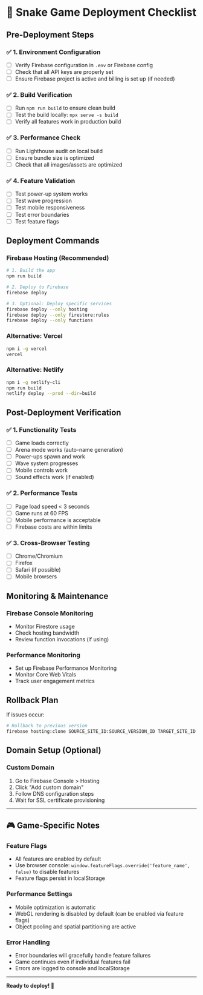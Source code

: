 # 🚀 Snake Game Deployment Checklist

## Pre-Deployment Steps

### ✅ **1. Environment Configuration**
- [ ] Verify Firebase configuration in `.env` or Firebase config
- [ ] Check that all API keys are properly set
- [ ] Ensure Firebase project is active and billing is set up (if needed)

### ✅ **2. Build Verification**
- [ ] Run `npm run build` to ensure clean build
- [ ] Test the build locally: `npx serve -s build`
- [ ] Verify all features work in production build

### ✅ **3. Performance Check**
- [ ] Run Lighthouse audit on local build
- [ ] Ensure bundle size is optimized
- [ ] Check that all images/assets are optimized

### ✅ **4. Feature Validation**
- [ ] Test power-up system works
- [ ] Test wave progression
- [ ] Test mobile responsiveness
- [ ] Test error boundaries
- [ ] Test feature flags

## Deployment Commands

### **Firebase Hosting (Recommended)**
```bash
# 1. Build the app
npm run build

# 2. Deploy to Firebase
firebase deploy

# 3. Optional: Deploy specific services
firebase deploy --only hosting
firebase deploy --only firestore:rules
firebase deploy --only functions
```

### **Alternative: Vercel**
```bash
npm i -g vercel
vercel
```

### **Alternative: Netlify**
```bash
npm i -g netlify-cli
npm run build
netlify deploy --prod --dir=build
```

## Post-Deployment Verification

### ✅ **1. Functionality Tests**
- [ ] Game loads correctly
- [ ] Arena mode works (auto-name generation)
- [ ] Power-ups spawn and work
- [ ] Wave system progresses
- [ ] Mobile controls work
- [ ] Sound effects work (if enabled)

### ✅ **2. Performance Tests**
- [ ] Page load speed < 3 seconds
- [ ] Game runs at 60 FPS
- [ ] Mobile performance is acceptable
- [ ] Firebase costs are within limits

### ✅ **3. Cross-Browser Testing**
- [ ] Chrome/Chromium
- [ ] Firefox
- [ ] Safari (if possible)
- [ ] Mobile browsers

## Monitoring & Maintenance

### **Firebase Console Monitoring**
- Monitor Firestore usage
- Check hosting bandwidth
- Review function invocations (if using)

### **Performance Monitoring**
- Set up Firebase Performance Monitoring
- Monitor Core Web Vitals
- Track user engagement metrics

## Rollback Plan

If issues occur:
```bash
# Rollback to previous version
firebase hosting:clone SOURCE_SITE_ID:SOURCE_VERSION_ID TARGET_SITE_ID
```

## Domain Setup (Optional)

### **Custom Domain**
1. Go to Firebase Console > Hosting
2. Click "Add custom domain"
3. Follow DNS configuration steps
4. Wait for SSL certificate provisioning

---

## 🎮 **Game-Specific Notes**

### **Feature Flags**
- All features are enabled by default
- Use browser console: `window.featureFlags.override('feature_name', false)` to disable features
- Feature flags persist in localStorage

### **Performance Settings**
- Mobile optimization is automatic
- WebGL rendering is disabled by default (can be enabled via feature flags)
- Object pooling and spatial partitioning are active

### **Error Handling**
- Error boundaries will gracefully handle feature failures
- Game continues even if individual features fail
- Errors are logged to console and localStorage

---

**Ready to deploy! 🚀**